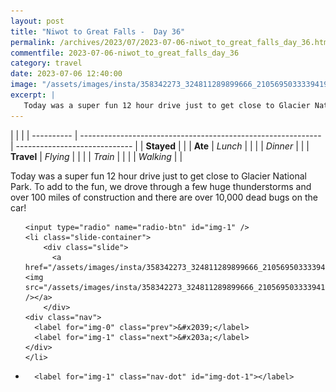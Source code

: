 ```yaml
---
layout: post
title: "Niwot to Great Falls -  Day 36"
permalink: /archives/2023/07/2023-07-06-niwot_to_great_falls_day_36.html
commentfile: 2023-07-06-niwot_to_great_falls_day_36
category: travel
date: 2023-07-06 12:40:00
image: "/assets/images/insta/358342273_324811289899666_2105695033339419183_n_17988987218127107.jpg"
excerpt: |
   Today was a super fun 12 hour drive just to get close to Glacier National Park. To add to the fun, we drove through a few huge thunderstorms and over 100 miles of construction and there are over 10,000 dead bugs on the car!
---
```


|            |                                                              |
| ---------- | ------------------------------------------------------------ | ----------------------------- |
| **Stayed** |  |
| **Ate**    | _Lunch_                                                      |          |
|            | _Dinner_                                                     |          |
| **Travel** | _Flying_                                                     |          |
|            | _Train_                                                      |          |
|            | _Walking_                                                    |          |


 Today was a super fun 12 hour drive just to get close to Glacier National Park. To add to the fun, we drove through a few huge thunderstorms and over 100 miles of construction and there are over 10,000 dead bugs on the car!


<ul class="slides">

    <input type="radio" name="radio-btn" id="img-1" />
    <li class="slide-container">
        <div class="slide">
          <a href="/assets/images/insta/358342273_324811289899666_2105695033339419183_n_17988987218127107.jpg"><img src="/assets/images/insta/358342273_324811289899666_2105695033339419183_n_17988987218127107.jpg" /></a>
        </div>
    <div class="nav">
      <label for="img-0" class="prev">&#x2039;</label>
      <label for="img-1" class="next">&#x203a;</label>
    </div>
    </li>
			
<li class="nav-dots">

      <label for="img-1" class="nav-dot" id="img-dot-1"></label>

</li>
</ul>        
             

		